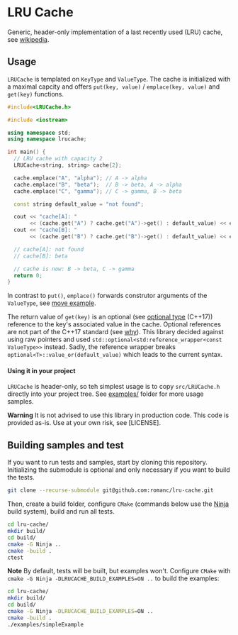 # LRU Cache

Generic, header-only implementation of a last recently used (LRU) cache, see [wikipedia](https://en.wikipedia.org/wiki/Cache_replacement_policies#Least_recently_used_(LRU)).

## Usage

`LRUCache` is templated on `KeyType` and `ValueType`. The cache is initialized with a maximal capcity and offers `put(key, value)` / `emplace(key, value)` and `get(key)` functions.

```c++
#include<LRUCache.h>

#include <iostream>

using namespace std;
using namespace lrucache;

int main() {
  // LRU cache with capacity 2
  LRUCache<string, string> cache{2};

  cache.emplace("A", "alpha"); // A -> alpha
  cache.emplace("B", "beta");  // B -> beta, A -> alpha
  cache.emplace("C", "gamma"); // C -> gamma, B -> beta

  const string default_value = "not found";

  cout << "cache[A]: "
       << (cache.get("A") ? cache.get("A")->get() : default_value) << endl;
  cout << "cache[B]: "
       << (cache.get("B") ? cache.get("B")->get() : default_value) << endl;

  // cache[A]: not found
  // cache[B]: beta

  // cache is now: B -> beta, C -> gamma
  return 0;
}
```

In contrast to `put()`, `emplace()` forwards construtor arguments of the `ValueType`, see [move example](examples/move-test.cpp).

The return value of `get(key)` is an optional (see [optional type](https://en.cppreference.com/w/cpp/utility/optional) (C++17)) reference to the key's associated value in the cache. Optional references are not part of the C++17 standard (see [why](https://www.fluentcpp.com/2018/10/05/pros-cons-optional-references/)). This library decided against using raw pointers and used `std::optional<std:reference_wrapper<const ValueType>>` instead. Sadly, the reference wrapper breaks `optional<T>::value_or(default_value)` which leads to the current syntax.

#### Using it in your project

`LRUCache` is header-only, so teh simplest usage is to copy `src/LRUCache.h` directly into your project tree. See [examples/](examples/) folder for more usage samples.

**Warning** It is not advised to use this library in production code. This code is provided as-is. Use at your own risk, see [LICENSE].

## Building samples and test

If you want to run tests and samples, start  by cloning this repository. Initializing the submodule is optional and only necessary if you want to build the tests.

```bash
git clone --recurse-submodule git@github.com:romanc/lru-cache.git
```

Then, create a build folder, configure `CMake` (commands below use the [Ninja](https://ninja-build.org/) build system), build and run all tests.

```bash
cd lru-cache/
mkdir build/
cd build/
cmake -G Ninja ..
cmake -build .
ctest
```

**Note** By default, tests will be built, but examples won't. Configure `CMake` with `cmake -G Ninja -DLRUCACHE_BUILD_EXAMPLES=ON ..` to build the examples:

```bash
cd lru-cache/
mkdir build/
cd build/
cmake -G Ninja -DLRUCACHE_BUILD_EXAMPLES=ON ..
cmake -build .
./examples/simpleExample
```
